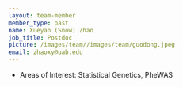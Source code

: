 ```yaml
---
layout: team-member
member_type: past
name: Xueyan (Snow) Zhao
job_title: Postdoc
picture: /images/team//images/team/guodong.jpeg
email: zhaoxy@uab.edu
---
```


- Areas of Interest: Statistical Genetics, PheWAS
